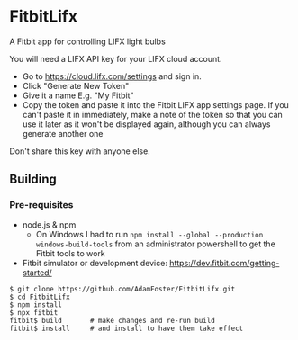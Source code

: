 # FitbitLifx
A Fitbit app for controlling LIFX light bulbs

You will need a LIFX API key for your LIFX cloud account. 
- Go to https://cloud.lifx.com/settings and sign in. 
- Click "Generate New Token"
- Give it a name E.g. "My Fitbit"
- Copy the token and paste it into the Fitbit LIFX app settings page. If you can't paste it in immediately, make a note of the token so that you can use it later as it won't be displayed again, although you can always generate another one

Don't share this key with anyone else.

## Building
### Pre-requisites
 - node.js & npm
   - On Windows I had to run ```npm install --global --production windows-build-tools``` from an administrator powershell to get the Fitbit tools to work
 - Fitbit simulator or development device: https://dev.fitbit.com/getting-started/


```
$ git clone https://github.com/AdamFoster/FitbitLifx.git
$ cd FitbitLifx
$ npm install
$ npx fitbit
fitbit$ build       # make changes and re-run build
fitbit$ install     # and install to have them take effect
```
